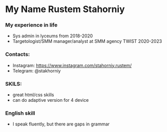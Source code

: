 # My Name Rustem Stahorniy
### My experience in life
* Sys admin in lyceums from 2018-2020
* Targetologist/SMM manager/analyst at SMM agency TWIST 2020-2023
### Contacts:
* Instagram: https://www.instagram.com/stahorniy.rustem/
* Telegram: @stakhorniy
### SKILS:
* great html/css skills
* can do adaptive version for 4 device
### English skill
* I speak fluently, but there are gaps in grammar
